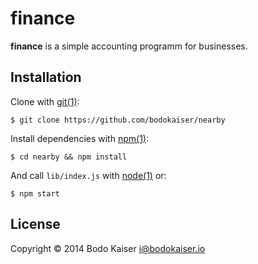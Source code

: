 # finance

**finance** is a simple accounting programm for businesses.

## Installation

Clone with [git(1)](http://help.github.com):

    $ git clone https://github.com/bodokaiser/nearby

Install dependencies with [npm(1)](http://npmjs.org):

    $ cd nearby && npm install

And call `lib/index.js` with [node(1)](http://nodejs.org) or:

    $ npm start

## License

Copyright © 2014 Bodo Kaiser <i@bodokaiser.io>
